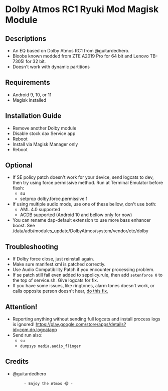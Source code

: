 # Dolby Atmos RC1 Ryuki Mod Magisk Module

## Descriptions
- An EQ based on Dolby Atmos RC1 from @guitardedhero.
- Bloobs known modded from ZTE A2019 Pro for 64 bit and Lenovo TB-7305I for 32 bit.
- Doesn't work with dynamic partitions

## Requirements
- Android 9, 10, or 11
- Magisk installed

## Installation Guide
- Remove another Dolby module
- Disable stock dax Service app
- Reboot
- Install via Magisk Manager only
- Reboot

## Optional
- If SE policy patch doesn't work for your device, send logcats to dev, then try using force permissive method.
  Run at Terminal Emulator before flash:
  - su
  - setprop dolby.force.permissive 1
- If using multiple audio mods, use one of these bellow, don't use both:
  - AML 4.0 supported
  - ACDB supported (Android 10 and bellow only for now)
- You can rename dap-default extension to use more bass enhancer boost. See /data/adb/modules_update/DolbyAtmos/system/vendor/etc/dolby

## Troubleshooting
- If Dolby force close, just reinstall again.
- Make sure manifest.xml is patched correctly.
- Use Audio Compatibility Patch if you encounter processing problem.
- If se patch still fail even added to sepolicy.rule, then add `setenforce 0` to the top of service.sh. Give logcats for fix.
- If you have some issues, like ringtones, alarm tones doesn't work, or calls opposite person doesn't hear, [do this fix.](https://t.me/audioryukimods/543)

## Attention!
- Reporting anything without sending full logcats and install process logs is ignored!
https://play.google.com/store/apps/details?id=com.dp.logcatapp
- Send run also:
  - `su`
  - `dumpsys media.audio_flinger`

## Credits
- @guitardedhero

           - Enjoy the Atmos 🎧 -
